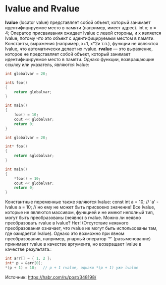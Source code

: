 # lvalue and Rvalue
**lvalue** (locator value) представляет собой объект, который занимает идентифицируемое место в памяти (например, имеет адрес).
int x;
	x = 4;
Оператор присваивания ожидает lvalue с левой стороны, и x является lvalue, потому что это объект с идентифицируемым местом в памяти. 
Константы, выражения (например, x+1, x*2и т.п.), функции не являются lvalue, что автоматически делает их rvalue.
**rvalue** — это выражение, которое не представляет собой объект, который занимает идентифицируемое место в памяти.
Однако функции, возвращающие ссылку или указатель, являются lvalue:
```c++
int globalvar = 20;

int& foo()
{
    return globalvar;
}

int main()
{
    foo() = 10;
    cout << globalvar;
    return 0;
}
```
```c++
int globalvar = 20;

int* foo()
{
    return &globalvar;
}

int main()
{
    *foo() = 10;
    cout << globalvar;
    return 0;
} 
```
Константные переменные также являются lvalue:
const int a = 10; // 'a' - lvalue
a = 10;           // но ему не может быть присвоено значение!
Все lvalue, которые не являются массивом, функцией и не имеют неполный тип, могут быть преобразованы (неявно) в rvalue.
Можно ли неявно преобразовать rvalue в lvalue? Нет! (Отсутствие неявного преобразования означает, что rvalue не могут быть использованы там, где ожидается lvalue). Однако это возможно при явном преобразовании, например, унарный оператор '*' (разыменование) принимает rvalue в качестве аргумента, но возвращает lvalue в качестве результата.:
```c++ 
int arr[] = { 1, 2 };
int* p = &arr[0];
*(p + 1) = 10;   // p + 1 rvalue, однако *(p + 1) уже lvalue
```
Источник: https://habr.com/ru/post/348198/ 
